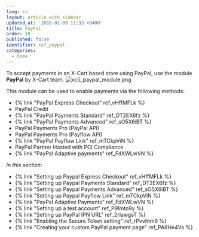 ```yaml
---
lang: ru
layout: article_with_sidebar
updated_at: '2018-01-09 11:33 +0400'
title: PayPal
order: 10
published: false
identifier: ref_paypal
categories:
  - home
---
```

To accept payments in an X-Cart based store using PayPal, use the module **PayPal** by X-Cart team.
    ![xc5_paypal_module.png]({{site.baseurl}}/attachments/ref_g8OosGK4/xc5_paypal_module.png)

This module can be used to enable payments via the following methods:

*   {% link "PayPal Express Checkout" ref_vHffMFLk %}
*   PayPal Credit
*   {% link "PayPal Payments Standard" ref_DT2EX6fz %}
*   {% link "PayPal Payments Advanced" ref_sO5X6iBT %}
*   PayPal Payments Pro (PayPal API)
*   PayPal Payments Pro (Payflow API)
*   {% link "PayPal Payflow Link" ref_mTCkpViN %}
*   PayPal Partner Hosted with PCI Compliance
*   {% link "PayPal Adaptive payments" ref_FdXWLwVN %}

_In this section:_

*   {% link "Setting up Paypal Express Checkout" ref_vHffMFLk %}
*   {% link "Setting up Paypal Payments Standard" ref_DT2EX6fz %}
*   {% link "Setting up Paypal Payments Advanced" ref_sO5X6iBT %}
*   {% link "Setting up Paypal Payflow Link" ref_mTCkpViN %}
*   {% link "PayPal Adaptive Payments" ref_FdXWLwVN %}
*   {% link "Setting up a test account" ref_P9Imto9y %}
*   {% link "Setting up PayPal IPN URL" ref_2rlawgsT %}
*   {% link "Enabling the Secure Token setting" ref_rPvvhtm9 %}
*   {% link "Creating your custom PayPal payment page" ref_PA8He4Vs %}
